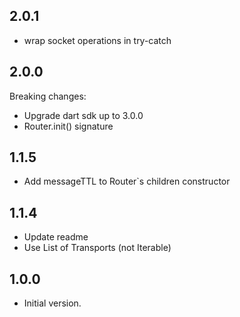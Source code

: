 ## 2.0.1

  - wrap socket operations in try-catch

## 2.0.0
Breaking changes:
  - Upgrade dart sdk up to 3.0.0
  - Router.init() signature

## 1.1.5

- Add messageTTL to Router`s children constructor

## 1.1.4

- Update readme
- Use List of Transports (not Iterable)

## 1.0.0

- Initial version.
